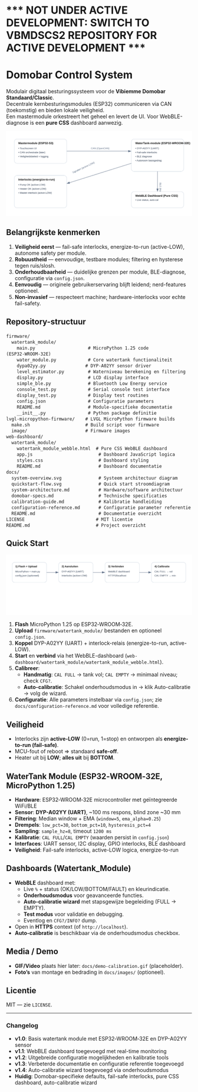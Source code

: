 # *** NOT UNDER ACTIVE DEVELOPMENT: SWITCH TO VBMDSCS2 REPOSITORY FOR ACTIVE DEVELOPMENT ***

# Domobar Control System

Modulair digitaal besturingssysteem voor de **Vibiemme Domobar Standaard/Classic**.  
Decentrale kernbesturingsmodules (ESP32) communiceren via CAN (toekomstig) en bieden lokale veiligheid.  
Een mastermodule orkestreert het geheel en levert de UI. Voor WebBLE-diagnose is een **pure CSS** dashboard aanwezig.

![Systeemoverzicht](docs/system-overview.svg)

## Belangrijkste kenmerken
1. **Veiligheid eerst** — fail-safe interlocks, energize-to-run (active-LOW), autonome safety per module.
2. **Robuustheid** — eenvoudige, testbare modules; filtering en hysterese tegen ruis/slosh.
3. **Onderhoudbaarheid** — duidelijke grenzen per module, BLE-diagnose, configuratie via `config.json`.
4. **Eenvoudig** — originele gebruikerservaring blijft leidend; nerd-features optioneel.
5. **Non-invasief** — respecteert machine; hardware-interlocks voor echte fail-safety.

## Repository-structuur
```
firmware/
  watertank_module/
    main.py                    # MicroPython 1.25 code (ESP32‑WROOM‑32E)
    water_module.py            # Core watertank functionaliteit
    dypa02yy.py               # DYP-A02YY sensor driver
    level_estimator.py         # Waterniveau berekening en filtering
    display.py                 # LCD display interface
    simple_ble.py              # Bluetooth Low Energy service
    console_test.py            # Serial console test interface
    display_test.py            # Display test routines
    config.json                # Configuratie parameters
    README.md                  # Module-specifieke documentatie
    __init__.py                # Python package definitie
lvgl-micropython-firmware/    # LVGL MicroPython firmware builds
  make.sh                     # Build script voor firmware
  image/                      # Firmware images
web-dashboard/
  watertank_module/
    watertank_module_webble.html  # Pure CSS WebBLE dashboard
    app.js                         # Dashboard JavaScript logica
    styles.css                     # Dashboard styling
    README.md                      # Dashboard documentatie
docs/
  system-overview.svg              # Systeem architectuur diagram
  quickstart-flow.svg              # Quick start stroomdiagram
  system-architecture.md           # Hardware/software architectuur
  domobar-specs.md                 # Technische specificaties
  calibration-guide.md             # Kalibratie handleiding
  configuration-reference.md       # Configuratie parameter referentie
  README.md                        # Documentatie overzicht
LICENSE                           # MIT licentie
README.md                         # Project overzicht
```

## Quick Start
![Quick Start](docs/quickstart-flow.svg)

1. **Flash** MicroPython 1.25 op ESP32‑WROOM‑32E.
2. **Upload** `firmware/watertank_module/` bestanden en optioneel `config.json`.
3. **Koppel** DYP-A02YY (UART) + interlock-relais (energize-to-run, active-LOW).
4. **Start** en **verbind** via het WebBLE-dashboard (`web-dashboard/watertank_module/watertank_module_webble.html`).
5. **Calibreer**: 
   - **Handmatig**: `CAL FULL` → tank vol; `CAL EMPTY` → minimaal niveau; check `CFG?`.
   - **Auto-calibratie**: Schakel onderhoudsmodus in → klik Auto-calibratie → volg de wizard.
6. **Configuratie**: Alle parameters instelbaar via `config.json`; zie `docs/configuration-reference.md` voor volledige referentie.

## Veiligheid
- Interlocks zijn **active-LOW** (0=run, 1=stop) en ontworpen als **energize-to-run (fail-safe)**.
- MCU-fout of reboot ⇒ standaard **safe-off**.
- Heater uit bij **LOW**; **alles uit** bij **BOTTOM**.

## WaterTank Module (ESP32‑WROOM‑32E, MicroPython 1.25)
- **Hardware**: ESP32‑WROOM‑32E microcontroller met geïntegreerde WiFi/BLE
- **Sensor**: **DYP-A02YY (UART)**, ~100 ms respons, blind zone ~30 mm
- **Filtering**: Median window + EMA (`window=5`, `ema_alpha=0.25`)
- **Drempels**: `low_pct=30`, `bottom_pct=10`, `hysteresis_pct=4`
- **Sampling**: `sample_hz=8`, timeout `1200 ms`
- **Kalibratie**: `CAL FULL`/`CAL EMPTY` (waarden persist in `config.json`)
- **Interfaces**: UART sensor, I2C display, GPIO interlocks, BLE dashboard
- **Veiligheid**: Fail-safe interlocks, active-LOW logica, energize-to-run

## Dashboards (Watertank_Module)
- **WebBLE** dashboard met:
  - Live `%` + status (OK/LOW/BOTTOM/FAULT) en kleurindicatie.
  - **Onderhoudsmodus** voor geavanceerde functies.
  - **Auto-calibratie wizard** met stapsgewijze begeleiding (FULL → EMPTY).
  - **Test modus** voor validatie en debugging.
  - Eventlog en `CFG?/INFO?` dump.
- Open in **HTTPS** context (of `http://localhost`).
- **Auto-calibratie** is beschikbaar via de onderhoudsmodus checkbox.

## Media / Demo
- **GIF/Video** plaats hier later: `docs/demo-calibration.gif` (placeholder).
- **Foto’s** van montage en bedrading in `docs/images/` (optioneel).

## Licentie
MIT — zie `LICENSE`.

---

### Changelog
- **v1.0**: Basis watertank module met ESP32‑WROOM‑32E en DYP-A02YY sensor
- **v1.1**: WebBLE dashboard toegevoegd met real-time monitoring
- **v1.2**: Uitgebreide configuratie mogelijkheden en kalibratie tools
- **v1.3**: Verbeterde documentatie en configuratie referentie toegevoegd
- **v1.4**: Auto-calibratie wizard toegevoegd via onderhoudsmodus
- **Huidig**: Domobar-specifieke defaults, fail-safe interlocks, pure CSS dashboard, auto-calibratie wizard
